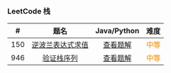 ### LeetCode 栈

|  #   |                             题名                             |                     Java/Python                     |                    难度                     |
| :--: | :----------------------------------------------------------: | :-------------------------------------------------: | :-----------------------------------------: |
| 150  | [逆波兰表达式求值](https://leetcode-cn.com/problems/evaluate-reverse-polish-notation/) | [查看题解](150-evaluate-reverse-polish-notation.md) | <strong style="color:#f0ad4e">中等</strong> |
| 946  | [验证栈序列](https://leetcode-cn.com/problems/validate-stack-sequences/) |     [查看题解](946-validate-stack-sequences.md)     | <strong style="color:#f0ad4e">中等</strong> |

